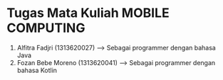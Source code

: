 # Tugas Mata Kuliah MOBILE COMPUTING

1. Alfitra Fadjri (1313620027)  --> Sebagai programmer dengan bahasa Java
2. Fozan Bebe Moreno (1313620041)  --> Sebagai programmer dengan bahasa Kotlin
